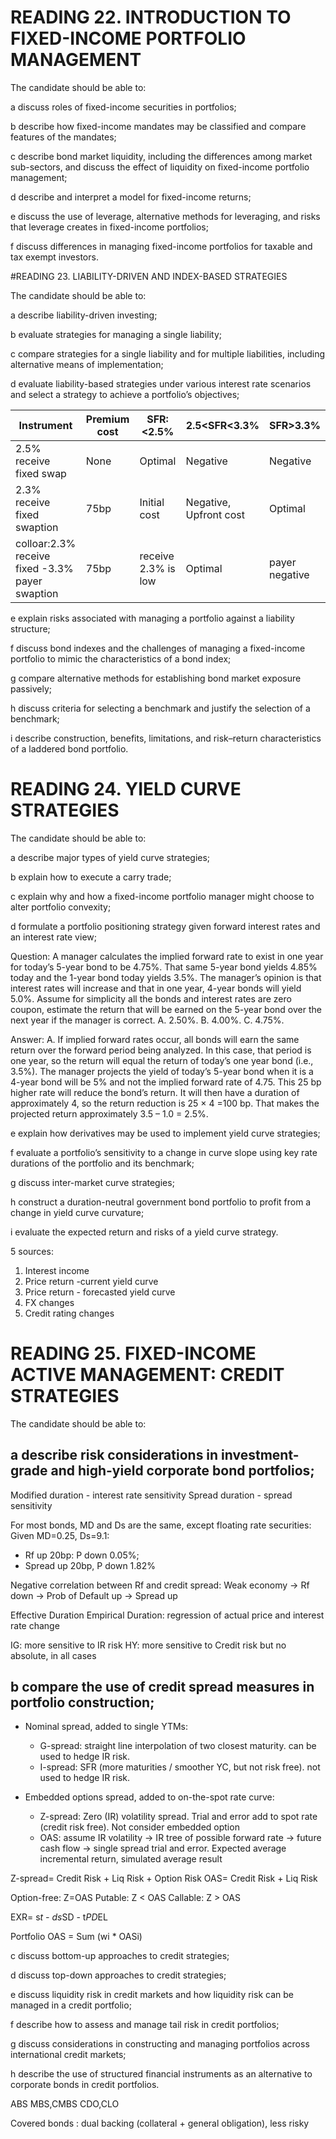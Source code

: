 # READING 22. INTRODUCTION TO FIXED-INCOME PORTFOLIO MANAGEMENT

The candidate should be able to:

a discuss roles of fixed-income securities in portfolios;

b describe how fixed-income mandates may be classified and compare features of the mandates;

c describe bond market liquidity, including the differences among market sub-sectors, and discuss the effect of liquidity on fixed-income portfolio management;

d describe and interpret a model for fixed-income returns;

e discuss the use of leverage, alternative methods for leveraging, and risks that leverage creates in fixed-income portfolios;

f discuss differences in managing fixed-income portfolios for taxable and tax exempt investors.


#READING 23. LIABILITY-DRIVEN AND INDEX-BASED STRATEGIES

The candidate should be able to:

a describe liability-driven investing;

b evaluate strategies for managing a single liability;

c compare strategies for a single liability and for multiple liabilities, including alternative means of implementation;

d evaluate liability-based strategies under various interest rate scenarios and select a strategy to achieve a portfolio’s objectives;


| Instrument                                                                 | Premium cost| SFR: <2.5%            | 2.5<SFR<3.3%             | SFR>3.3%     |
|----------------                                                                 |    ----------------|---------------------------|----------------------------------|---------------------|
|2.5% receive fixed swap                                          |              None|Optimal                    |Negative                           |Negative         |
|2.3% receive fixed swaption                                   |               75bp|Initial cost                 |Negative, Upfront cost  |Optimal             |
|colloar:2.3% receive fixed -3.3% payer swaption|               75bp|receive 2.3% is low|Optimal                            | payer negative|                  

e explain risks associated with managing a portfolio against a liability structure;

f discuss bond indexes and the challenges of managing a fixed-income portfolio to mimic the characteristics of a bond index;

g compare alternative methods for establishing bond market exposure passively;

h discuss criteria for selecting a benchmark and justify the selection of a benchmark;

i describe construction, benefits, limitations, and risk–return characteristics of a laddered bond portfolio.


# READING 24. YIELD CURVE STRATEGIES

The candidate should be able to:

a describe major types of yield curve strategies;

b explain how to execute a carry trade;

c explain why and how a fixed-income portfolio manager might choose to alter portfolio convexity;

d formulate a portfolio positioning strategy given forward interest rates and an interest rate view;


Question: A manager calculates the implied forward rate to exist in one year for today’s 5-year bond to be 4.75%. That same 5-year bond yields 4.85% today and the 1-year bond today yields 3.5%. The manager’s opinion is that interest rates will increase and that in one year, 4-year bonds will yield 5.0%. Assume for simplicity all the bonds and interest rates are zero coupon, estimate the return that will be earned on the 5-year bond over the next year if the manager is correct.
A. 2.50%.
B. 4.00%.
C. 4.75%.

Answer: A. If implied forward rates occur, all bonds will earn the same return over the forward period being analyzed. In this case, that period is one year, so the return will equal the return of today’s one year bond (i.e., 3.5%). The manager projects the yield of today’s 5-year bond when it is a 4-year bond will be 5% and not the implied forward rate of 4.75. This 25 bp higher rate will reduce the bond’s return. It will then have a duration of approximately 4, so the return reduction is 25 × 4 =100 bp. That makes the projected return approximately 3.5 – 1.0 = 2.5%. 

e explain how derivatives may be used to implement yield curve strategies;

f evaluate a portfolio’s sensitivity to a change in curve slope using key rate durations of the portfolio and its benchmark;

g discuss inter-market curve strategies;

h construct a duration-neutral government bond portfolio to profit from a change in yield curve curvature;

i evaluate the expected return and risks of a yield curve strategy.

5 sources:
  1. Interest income
  2. Price return -current yield curve
  3. Price return - forecasted yield curve
  4. FX changes
  5. Credit rating changes

# READING 25. FIXED-INCOME ACTIVE MANAGEMENT: CREDIT STRATEGIES

The candidate should be able to:

## a describe risk considerations in investment-grade and high-yield corporate bond portfolios;

Modified duration - interest rate sensitivity
Spread duration - spread sensitivity

For most bonds, MD and Ds are the same, except floating rate securities:
Given MD=0.25, Ds=9.1:
  - Rf up 20bp: P down 0.05%;
  - Spread up 20bp, P down 1.82%

Negative correlation between Rf and credit spread: 
Weak economy -> Rf down
             -> Prob of Default up -> Spread up

Effective Duration
Empirical Duration: regression of actual price and interest rate change

IG: more sensitive to IR risk
HY: more sensitive to Credit risk
but no absolute, in all cases

 ## b compare the use of credit spread measures in portfolio construction;

- Nominal spread, added to single YTMs:
  - G-spread: straight line interpolation of two closest maturity. can be used to hedge IR risk.
  - I-spread: SFR (more maturities / smoother YC, but not risk free). not used to hedge IR risk.

- Embedded options spread, added to on-the-spot rate curve:
  - Z-spread: Zero (IR) volatility spread. Trial and error add to spot rate (credit risk free). Not consider embedded option
  - OAS: assume IR volatility -> IR tree of possible forward rate -> future cash flow -> single spread trial and error. Expected average incremental return, simulated average result

Z-spread= Credit Risk + Liq Risk + Option Risk
OAS= Credit Risk + Liq Risk

Option-free: Z=OAS
Putable: Z < OAS
Callable: Z > OAS


EXR= s*t - ds*SD - t*PD*EL

Portfolio OAS = Sum (wi * OASi)

c discuss bottom-up approaches to credit strategies;

d discuss top-down approaches to credit strategies;

e discuss liquidity risk in credit markets and how liquidity risk can be managed in a credit portfolio;

f describe how to assess and manage tail risk in credit portfolios;

g discuss considerations in constructing and managing portfolios across international credit markets;

h describe the use of structured financial instruments as an alternative to corporate bonds in credit portfolios.

ABS
MBS,CMBS
CDO,CLO

Covered bonds : dual backing (collateral + general obligation), less risky
